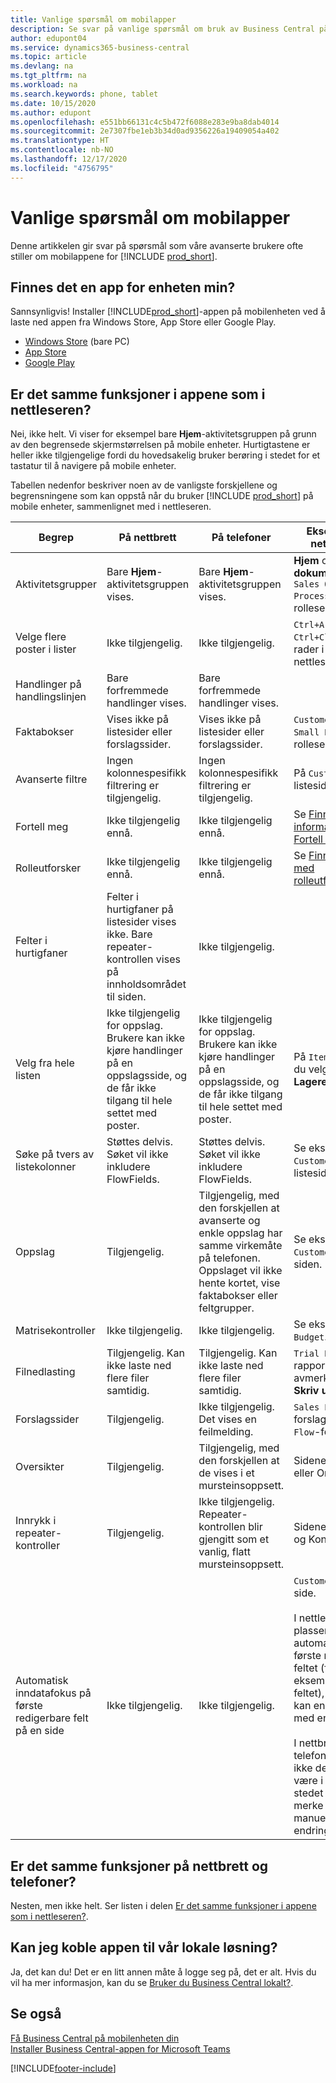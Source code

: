 ```yaml
---
title: Vanlige spørsmål om mobilapper
description: Se svar på vanlige spørsmål om bruk av Business Central på telefonen eller nettbrettet.
author: edupont04
ms.service: dynamics365-business-central
ms.topic: article
ms.devlang: na
ms.tgt_pltfrm: na
ms.workload: na
ms.search.keywords: phone, tablet
ms.date: 10/15/2020
ms.author: edupont
ms.openlocfilehash: e551bb66131c4c5b472f6088e283e9ba8dab4014
ms.sourcegitcommit: 2e7307fbe1eb3b34d0ad9356226a19409054a402
ms.translationtype: HT
ms.contentlocale: nb-NO
ms.lasthandoff: 12/17/2020
ms.locfileid: "4756795"
---
```

# <a name="mobile-apps-faq"></a>Vanlige spørsmål om mobilapper

Denne artikkelen gir svar på spørsmål som våre avanserte brukere ofte stiller om mobilappene for [!INCLUDE [prod_short](includes/prod_short.md)].  

## <a name="is-there-an-app-for-my-device"></a>Finnes det en app for enheten min?

Sannsynligvis! Installer [!INCLUDE[prod_short](includes/prod_short.md)]-appen på mobilenheten ved å laste ned appen fra Windows Store, App Store eller Google Play.

- [Windows Store](https://go.microsoft.com/fwlink/?LinkId=734848) (bare PC)
- [App Store](https://go.microsoft.com/fwlink/?LinkId=734847)
- [Google Play](https://go.microsoft.com/fwlink/?LinkId=734849)

## <a name="is-it-the-same-experience-in-the-apps-as-in-the-browser"></a>Er det samme funksjoner i appene som i nettleseren?

Nei, ikke helt. Vi viser for eksempel bare **Hjem**-aktivitetsgruppen på grunn av den begrensede skjermstørrelsen på mobile enheter. Hurtigtastene er heller ikke tilgjengelige fordi du hovedsakelig bruker berøring i stedet for et tastatur til å navigere på mobile enheter.

Tabellen nedenfor beskriver noen av de vanligste forskjellene og begrensningene som kan oppstå når du bruker [!INCLUDE [prod_short](includes/prod_short.md)] på mobile enheter, sammenlignet med i nettleseren.

| Begrep | På nettbrett | På telefoner | Eksempel fra nettleseren |
|--|--|--|--|
| Aktivitetsgrupper | Bare **Hjem**-aktivitetsgruppen vises. | Bare **Hjem**-aktivitetsgruppen vises. | **Hjem** og **Bokførte dokumenter** i `Sales Order Processor`-rollesenteret. |  |
| Velge flere poster i lister | Ikke tilgjengelig. | Ikke tilgjengelig. | `Ctrl+A` eller `Ctrl+Click` på rader i en liste i nettleseren. |
| Handlinger på handlingslinjen | Bare forfremmede handlinger vises. | Bare forfremmede handlinger vises. |  |
| Faktabokser | Vises ikke på listesider eller forslagssider. | Vises ikke på listesider eller forslagssider. | `Customer`-listen i `Small Business`-rollesenteret. |
| Avanserte filtre | Ingen kolonnespesifikk filtrering er tilgjengelig. | Ingen kolonnespesifikk filtrering er tilgjengelig. | På `Customer`-listesiden. |
| Fortell meg | Ikke tilgjengelig ennå. | Ikke tilgjengelig ennå. | Se [Finne sider og informasjon med Fortell meg](ui-search.md). |  |
| Rolleutforsker | Ikke tilgjengelig ennå. | Ikke tilgjengelig ennå. | Se [Finne sider med rolleutforskeren](ui-role-explorer.md). |
| Felter i hurtigfaner | Felter i hurtigfaner på listesider vises ikke. Bare repeater-kontrollen vises på innholdsområdet til siden. | Ikke tilgjengelig. |  |
| Velg fra hele listen | Ikke tilgjengelig for oppslag. Brukere kan ikke kjøre handlinger på en oppslagsside, og de får ikke tilgang til hele settet med poster. | Ikke tilgjengelig for oppslag. Brukere kan ikke kjøre handlinger på en oppslagsside, og de får ikke tilgang til hele settet med poster. | På `Item Card` når du velger **Lagerenheter**. |
| Søke på tvers av listekolonner | Støttes delvis. Søket vil ikke inkludere FlowFields. | Støttes delvis. Søket vil ikke inkludere FlowFields. | Se eksempler på `Customers`-listesiden. |
| Oppslag | Tilgjengelig. | Tilgjengelig, med den forskjellen at avanserte og enkle oppslag har samme virkemåte på telefonen. Oppslaget vil ikke hente kortet, vise faktabokser eller feltgrupper. | Se eksempler på `Customer Card`-siden. |
| Matrisekontroller | Ikke tilgjengelig. | Ikke tilgjengelig. | Se eksempel i `G/L Budget`. |
| Filnedlasting | Tilgjengelig. Kan ikke laste ned flere filer samtidig. | Tilgjengelig. Kan ikke laste ned flere filer samtidig. | `Trial Balance`-rapporten i avmerkingsboksen **Skriv ut til Excel**. |
| Forslagssider | Tilgjengelig. | Ikke tilgjengelig. Det vises en feilmelding. | `Sales Price`-forslaget eller `Cash Flow`-forslaget. |
| Oversikter | Tilgjengelig. | Tilgjengelig, med den forskjellen at de vises i et mursteinsoppsett. | Sidene Kunder eller Ordrer. |
| Innrykk i repeater-kontroller | Tilgjengelig. | Ikke tilgjengelig. Repeater-kontrollen blir gjengitt som et vanlig, flatt mursteinsoppsett. | Sidene Kontoplan og Kontaktlister. |
| Automatisk inndatafokus på første redigerbare felt på en side | Ikke tilgjengelig. | Ikke tilgjengelig. | `Customer Card`-side.<BR /><BR />I nettleseren plasseres fokus automatisk på det første redigerbare feltet (for eksempel `Name`-feltet), slik at du kan endre verdien med en gang.<BR /><BR />I nettbrett- og telefonappene vil ikke dette feltet være i fokus. I stedet må du merke av i feltet manuelt for å gjøre endringer.|

## <a name="is-it-the-same-experience-on-tables-and-phones"></a>Er det samme funksjoner på nettbrett og telefoner?

Nesten, men ikke helt. Ser listen i delen [Er det samme funksjoner i appene som i nettleseren?](#is-it-the-same-experience-in-the-apps-as-in-the-browser).  

## <a name="can-i-connect-the-app-to-our-on-premises-solution"></a>Kan jeg koble appen til vår lokale løsning?

Ja, det kan du! Det er en litt annen måte å logge seg på, det er alt. Hvis du vil ha mer informasjon, kan du se [Bruker du Business Central lokalt?](install-mobile-app.md#using-business-central-on-premises).  

## <a name="see-also"></a>Se også

[Få Business Central på mobilenheten din](install-mobile-app.md)  
[Installer Business Central-appen for Microsoft Teams](across-install-app-for-teams.md)  


[!INCLUDE[footer-include](includes/footer-banner.md)]